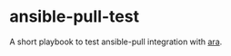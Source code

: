# ansible-pull-test

A short playbook to test ansible-pull integration with [ara](https://github.com/ansible-community/ara).

